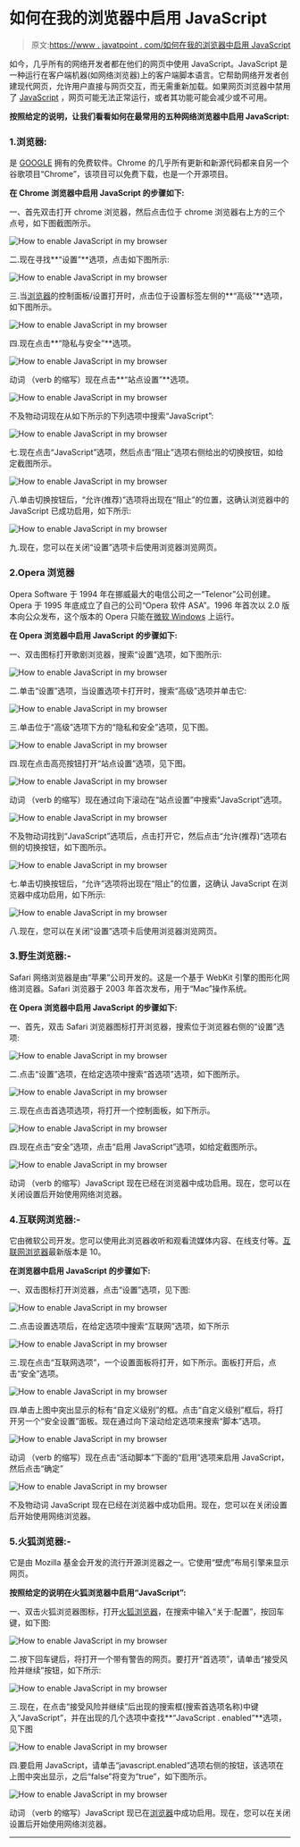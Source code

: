 # 如何在我的浏览器中启用 JavaScript

> 原文:[https://www . javatpoint . com/如何在我的浏览器中启用 JavaScript](https://www.javatpoint.com/how-to-enable-javascript-in-my-browser)

如今，几乎所有的网络开发者都在他们的网页中使用 JavaScript。JavaScript 是一种运行在客户端机器(如网络浏览器)上的客户端脚本语言。它帮助网络开发者创建现代网页，允许用户直接与网页交互，而无需重新加载。如果网页浏览器中禁用了 [JavaScript](https://www.javatpoint.com/javascript-tutorial) ，网页可能无法正常运行，或者其功能可能会减少或不可用。

**按照给定的说明，让我们看看如何在最常用的五种网络浏览器中启用 JavaScript:**

### 1.浏览器:

是 [GOOGLE](https://www.javatpoint.com/full-form-of-google) 拥有的免费软件。Chrome 的几乎所有更新和新源代码都来自另一个谷歌项目“Chrome”，该项目可以免费下载，也是一个开源项目。

**在 Chrome 浏览器中启用 JavaScript 的步骤如下:**

一、首先双击打开 chrome 浏览器，然后点击位于 chrome 浏览器右上方的三个点号，如下图截图所示。

![How to enable JavaScript in my browser](img/64a294f97a659569da50cf3fc8d343bb.png)

二.现在寻找**“设置”**选项，点击如下图所示:

![How to enable JavaScript in my browser](img/05a2ddf304a0d860f2e009b6c8db78d8.png)

三.当[浏览器](https://www.javatpoint.com/google-chrome)的控制面板/设置打开时，点击位于设置标签左侧的**“高级”**选项，如下图所示。

![How to enable JavaScript in my browser](img/37a9d2d82ea15609842a7d28bba9abb5.png)

四.现在点击**“隐私与安全”**选项。

![How to enable JavaScript in my browser](img/830d8447b6e3a4f54f40d5d37634ec85.png)

动词 （verb 的缩写）现在点击**“站点设置”**选项。

![How to enable JavaScript in my browser](img/136ede693aca3f9d5c2b9f85444b0e65.png)

不及物动词现在从如下所示的下列选项中搜索“JavaScript”:

![How to enable JavaScript in my browser](img/d94108f00e0d4546ecfe9cad022f9300.png)

七.现在点击“JavaScript”选项，然后点击“阻止”选项右侧给出的切换按钮，如给定截图所示。

![How to enable JavaScript in my browser](img/63b2b3b8ac3205db2369581c2ebd6e6d.png)

八.单击切换按钮后，“允许(推荐)”选项将出现在“阻止”的位置，这确认浏览器中的 JavaScript 已成功启用，如下所示:

![How to enable JavaScript in my browser](img/809d07ad1b1845a827c3bcef30c1adda.png)

九.现在，您可以在关闭“设置”选项卡后使用浏览器浏览网页。

### 2.Opera 浏览器

Opera Software 于 1994 年在挪威最大的电信公司之一“Telenor”公司创建。Opera 于 1995 年底成立了自己的公司“Opera 软件 ASA”。1996 年首次以 2.0 版本向公众发布，这个版本的 Opera 只能在[微软 Windows](https://www.javatpoint.com/windows) 上运行。

**在 Opera 浏览器中启用 JavaScript 的步骤如下:**

一、双击图标打开歌剧浏览器，搜索“设置”选项，如下图所示:

![How to enable JavaScript in my browser](img/a6ac9fc414bf83333c11d9a3336d169c.png)

二.单击“设置”选项，当设置选项卡打开时，搜索“高级”选项并单击它:

![How to enable JavaScript in my browser](img/2dabf87caa9d777e356f405db3f62eca.png)

三.单击位于“高级”选项下方的“隐私和安全”选项，见下图。

![How to enable JavaScript in my browser](img/39c1e389ce2e4e1d5a250410472b3344.png)

四.现在点击高亮按钮打开“站点设置”选项，见下图。

![How to enable JavaScript in my browser](img/3ec8feae06eb3bdd006ed4590646fb1a.png)

动词 （verb 的缩写）现在通过向下滚动在“站点设置”中搜索“JavaScript”选项。

![How to enable JavaScript in my browser](img/270692e5302b65388e5027943cacfafb.png)

不及物动词找到“JavaScript”选项后，点击打开它，然后点击“允许(推荐)”选项右侧的切换按钮，如下图所示。

![How to enable JavaScript in my browser](img/242524b6405196b5d9aa5d4ca177ebc5.png)

七.单击切换按钮后，“允许”选项将出现在“阻止”的位置，这确认 JavaScript 在浏览器中成功启用，如下所示:

![How to enable JavaScript in my browser](img/70082e1e1bd5f8240262e78ba6d309a7.png)

八.现在，您可以在关闭“设置”选项卡后使用浏览器浏览网页。

### 3.野生浏览器:-

Safari 网络浏览器是由“苹果”公司开发的。这是一个基于 WebKit 引擎的图形化网络浏览器。Safari 浏览器于 2003 年首次发布，用于“Mac”操作系统。

**在 Opera 浏览器中启用 JavaScript 的步骤如下:**

一、首先，双击 Safari 浏览器图标打开浏览器，搜索位于浏览器右侧的“设置”选项:

![How to enable JavaScript in my browser](img/c1ae6a352979e6077b4657b9597b3209.png)

二.点击“设置”选项，在给定选项中搜索“首选项”选项，如下图所示。

![How to enable JavaScript in my browser](img/d2cbd45edd5ce770038aa4f2abf004ce.png)

三.现在点击首选项选项，将打开一个控制面板，如下所示。

![How to enable JavaScript in my browser](img/bd2e18082fa3433fa8264c5ab3d53ede.png)

四.现在点击“安全”选项，点击“启用 JavaScript”选项，如给定截图所示。

![How to enable JavaScript in my browser](img/779586fd1bdf095e70091e8a384171f2.png)

动词 （verb 的缩写）JavaScript 现在已经在浏览器中成功启用。现在，您可以在关闭设置后开始使用网络浏览器。

### 4.互联网浏览器:-

它由微软公司开发。您可以使用此浏览器收听和观看流媒体内容、在线支付等。[互联网浏览器](https://www.javatpoint.com/internet-explorer)最新版本是 10。

**在浏览器中启用 JavaScript 的步骤如下:**

一、双击图标打开浏览器，点击“设置”选项，见下图:

![How to enable JavaScript in my browser](img/36dba1697a52c5340e04a8c905be5063.png)

二.点击设置选项后，在给定选项中搜索“互联网”选项，如下所示

![How to enable JavaScript in my browser](img/597ccadd53e9f7032abd1a7f60c5e46a.png)

三.现在点击“互联网选项”，一个设置面板将打开，如下所示。面板打开后，点击“安全”选项。

![How to enable JavaScript in my browser](img/558670f0286ee82cd8a6709c3e36b8e0.png)

四.单击上图中突出显示的标有“自定义级别”的框。点击“自定义级别”框后，将打开另一个“安全设置”面板。现在通过向下滚动给定选项来搜索“脚本”选项。

![How to enable JavaScript in my browser](img/3eeec85574624755943522c0c1895035.png)

动词 （verb 的缩写）现在点击“活动脚本”下面的“启用”选项来启用 JavaScript，然后点击“确定”

![How to enable JavaScript in my browser](img/f003704af304f85b1ca0f0ab7d404d61.png)

不及物动词 JavaScript 现在已经在浏览器中成功启用。现在，您可以在关闭设置后开始使用网络浏览器。

### 5.火狐浏览器:-

它是由 Mozilla 基金会开发的流行开源浏览器之一。它使用“壁虎”布局引擎来显示网页。

**按照给定的说明在火狐浏览器中启用“JavaScript”:**

一、双击火狐浏览器图标，打开[火狐浏览器](https://www.javatpoint.com/mozilla-firefox)，在搜索中输入“关于:配置”，按回车键，如下图:

![How to enable JavaScript in my browser](img/567d2a2b78ccb92e19f3ec88b6ef17f8.png)

二.按下回车键后，将打开一个带有警告的网页。要打开“首选项”，请单击“接受风险并继续”按钮，如下所示:

![How to enable JavaScript in my browser](img/d14b054a88f85d7f79ac42d601c61ac6.png)

三.现在，在点击“接受风险并继续”后出现的搜索框(搜索首选项名称)中键入“JavaScript”，并在出现的几个选项中查找**“JavaScript . enabled”**选项，见下图

![How to enable JavaScript in my browser](img/a23883830c9927386b3d642c80663058.png)

四.要启用 JavaScript，请单击“javascript.enabled”选项右侧的按钮，该选项在上图中突出显示，之后“false”将变为“true”，如下图所示。

![How to enable JavaScript in my browser](img/41eea4e6f391247b115b53ffc0459476.png)

动词 （verb 的缩写）JavaScript 现已在[浏览器](https://www.javatpoint.com/browsers)中成功启用。现在，您可以在关闭设置后开始使用网络浏览器。

* * *